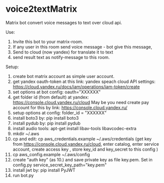 # voice2textMatrix
Matrix bot convert voice messages to text over cloud api.

Use:
1. Invite this bot to your matrix-room.
2. If any user in this room send voice message - bot give this message,
3. Send to cloud (now yandex) for translate it to text
4. send result text as notify-message to this room.

Setup:
1. create bot matrix account as simple user account.
2. get yandex oauth-token at this link: 
yandex speach cloud API settings:
https://cloud.yandex.ru/docs/iam/operations/iam-token/create
3. set options at bot config: oauth="XXXXXX"
4. get folder id (from default) at yandex: https://console.cloud.yandex.ru/cloud 
May be you need create pay account for this by link: https://console.cloud.yandex.ru/
5. setup options at config: folder_id = "XXXXXX"
6. install boto3 by: pip install boto3
7. install pydub by: pip install pydub
8. install audio tools: apt-get install libav-tools libavcodec-extra
9. mkdir ~/.aws 
10. cp and edit: cp aws_credentials.example ~/.aws/credentials (get key from https://console.cloud.yandex.ru/cloud, enter catalog, enter service account, create access key , store key_id and key_secret to this config )
11. cp aws_config.example ~/.aws/config
12. create "auth key" (as 10.) and save private key as file key.pem. Set in config.py  service_secret_key_path="key.pem"
13. install jwt by: pip install PyJWT
14. run bot.py
